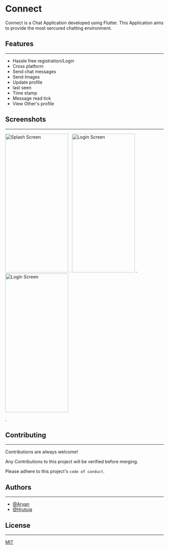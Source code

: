 
# Connect

Connect is a Chat Application developed using Flutter. This Application aims to provide the most sercured chatting environment.


## Features
---
- Hassle free registration/Login
- Cross platform
- Send chat messages
- Send Images
- Update profile
- last seen
- Time stamp
- Message read tick
- View Other's profile 


## Screenshots
---
<img src="https://i.ibb.co/mGGX75H/1-splash-screen.png" alt='Splash Screen'  width="200px" height="441px">
.
<img src="https://i.ibb.co/vk48Gcd/2-login-screen.png" alt='Login Screen'  width="200px" height="441px">
.
<img src="https://i.ibb.co/yBLRt3H/4-home-screen.png" alt='Login Screen'  width="200px" height="441px">

.

## Contributing
---
Contributions are always welcome!

Any Contributions to this project will be verified before merging.

Please adhere to this project's `code of conduct`.


## Authors
---
- [@Aryan](https://github.com/hacker20028)
- [@Hrutuja](https://github.com/hrutujaX)
  

## License
---
[MIT](https://choosealicense.com/licenses/mit/)

